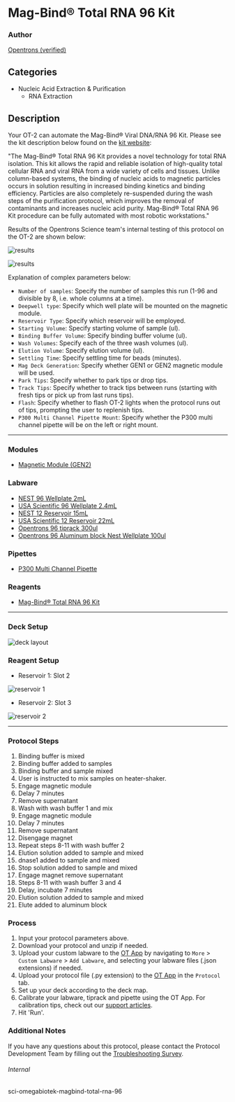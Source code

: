 # Mag-Bind® Total RNA 96 Kit

### Author
[Opentrons (verified)](https://opentrons.com/)

## Categories
* Nucleic Acid Extraction & Purification
	* RNA Extraction

## Description
Your OT-2 can automate the Mag-Bind® Viral DNA/RNA 96 Kit. Please see the kit description below found on the [kit website](https://www.omegabiotek.com/product/mag-bind-total-rna-96-kit/):

"The Mag-Bind® Total RNA 96 Kit provides a novel technology for total RNA isolation. This kit allows the rapid and reliable isolation of high-quality total cellular RNA and viral RNA from a wide variety of cells and tissues. Unlike column-based systems, the binding of nucleic acids to magnetic particles occurs in solution resulting in increased binding kinetics and binding efficiency. Particles are also completely re-suspended during the wash steps of the purification protocol, which improves the removal of contaminants and increases nucleic acid purity. Mag-Bind® Total RNA 96 Kit procedure can be fully automated with most robotic workstations."

Results of the Opentrons Science team's internal testing of this protocol on the OT-2 are shown below:  

![results](https://opentrons-protocol-library-website.s3.amazonaws.com/custom-README-images/sci-omegabiotek-magbind-total-rna-96/Screen+Shot+2021-08-09+at+4.10.56+PM.png)

![results](https://opentrons-protocol-library-website.s3.amazonaws.com/custom-README-images/sci-omegabiotek-magbind-total-rna-96/Screen+Shot+2021-08-09+at+4.11.10+PM.png)



Explanation of complex parameters below:
* `Number of samples`: Specify the number of samples this run (1-96 and divisible by 8, i.e. whole columns at a time).
* `Deepwell type`: Specify which well plate will be mounted on the magnetic module.
* `Reservoir Type`: Specify which reservoir will be employed.
* `Starting Volume`: Specify starting volume of sample (ul).
* `Binding Buffer Volume`: Specify binding buffer volume (ul).
* `Wash Volumes`: Specify each of the three wash volumes (ul).
* `Elution Volume`: Specify elution volume (ul).
* `Settling Time`: Specify settling time for beads (minutes).
* `Mag Deck Generation`: Specify whether GEN1 or GEN2 magnetic module will be used.
* `Park Tips`: Specify whether to park tips or drop tips.
* `Track Tips`: Specify whether to track tips between runs (starting with fresh tips or pick up from last runs tips).
* `Flash`: Specify whether to flash OT-2 lights when the protocol runs out of tips, prompting the user to replenish tips.
* `P300 Multi Channel Pipette Mount`: Specify whether the P300 multi channel pipette will be on the left or right mount.


---

### Modules
* [Magnetic Module (GEN2)](https://shop.opentrons.com/collections/hardware-modules/products/magdeck)


### Labware
* [NEST 96 Wellplate 2mL](https://shop.opentrons.com/collections/lab-plates/products/nest-0-2-ml-96-well-deep-well-plate-v-bottom)
* [USA Scientific 96 Wellplate 2.4mL](https://labware.opentrons.com/?category=wellPlate)
* [NEST 12 Reservoir 15mL](https://shop.opentrons.com/collections/reservoirs/products/nest-12-well-reservoir-15-ml)
* [USA Scientific 12 Reservoir 22mL](https://labware.opentrons.com/?category=reservoir)
* [Opentrons 96 tiprack 300ul](https://shop.opentrons.com/collections/opentrons-tips/products/opentrons-300ul-tips)
* [Opentrons 96 Aluminum block Nest Wellplate 100ul](https://labware.opentrons.com/opentrons_96_aluminumblock_nest_wellplate_100ul?category=aluminumBlock)

### Pipettes
* [P300 Multi Channel Pipette](https://shop.opentrons.com/collections/ot-2-robot/products/8-channel-electronic-pipette)

### Reagents
* [Mag-Bind® Total RNA 96 Kit](https://www.omegabiotek.com/product/mag-bind-total-rna-96-kit/)

---

### Deck Setup

![deck layout](https://opentrons-protocol-library-website.s3.amazonaws.com/custom-README-images/sci-omegabiotek-magbind-total-rna-96/Screen+Shot+2021-08-09+at+4.47.46+PM.png)

### Reagent Setup

* Reservoir 1: Slot 2

![reservoir 1](https://opentrons-protocol-library-website.s3.amazonaws.com/custom-README-images/sci-omegabiotek-magbind-total-rna-96/Screen+Shot+2021-08-09+at+4.48.12+PM.png)

* Reservoir 2: Slot 3

![reservoir 2](https://opentrons-protocol-library-website.s3.amazonaws.com/custom-README-images/sci-omegabiotek-magbind-total-rna-96/Screen+Shot+2021-08-09+at+4.49.26+PM.png)

---

### Protocol Steps
1. Binding buffer is mixed
2. Binding buffer added to samples
3. Binding buffer and sample mixed
4. User is instructed to mix samples on heater-shaker.
5. Engage magnetic module
6. Delay 7 minutes
7. Remove supernatant
8. Wash with wash buffer 1 and mix
9. Engage magnetic module
10. Delay 7 minutes
11. Remove supernatant
12. Disengage magnet
13. Repeat steps 8-11 with wash buffer 2
14. Elution solution added to sample and mixed
15. dnase1 added to sample and mixed
16. Stop solution added to sample and mixed
17. Engage magnet remove supernatant
18. Steps 8-11 with wash buffer 3 and 4
19. Delay, incubate 7 minutes
20. Elution solution added to sample and mixed
21. Elute added to aluminum block

### Process
1. Input your protocol parameters above.
2. Download your protocol and unzip if needed.
3. Upload your custom labware to the [OT App](https://opentrons.com/ot-app) by navigating to `More` > `Custom Labware` > `Add Labware`, and selecting your labware files (.json extensions) if needed.
4. Upload your protocol file (.py extension) to the [OT App](https://opentrons.com/ot-app) in the `Protocol` tab.
5. Set up your deck according to the deck map.
6. Calibrate your labware, tiprack and pipette using the OT App. For calibration tips, check out our [support articles](https://support.opentrons.com/en/collections/1559720-guide-for-getting-started-with-the-ot-2).
7. Hit 'Run'.

### Additional Notes
If you have any questions about this protocol, please contact the Protocol Development Team by filling out the [Troubleshooting Survey](https://protocol-troubleshooting.paperform.co/).

###### Internal
sci-omegabiotek-magbind-total-rna-96

